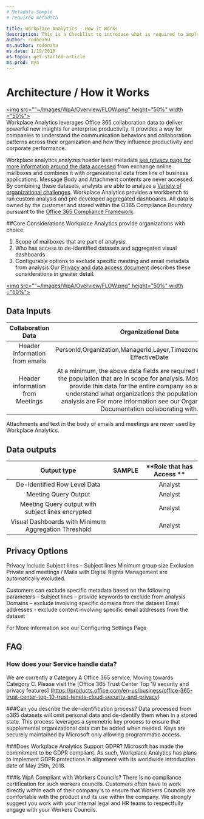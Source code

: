 ```yaml
---
# Metadata Sample
# required metadata

title: Workplace Analytics - How it Works
description: This is a Checklist to introduce what is required to implement Workplace Analytics for your Organization
author: rodonahu
ms.author: rodonahu
ms.date: 1/19/2018
ms.topic: get-started-article
ms.prod: mya
---
```


# Architecture / How it Works


[<img src=""~/Images/WpA/Overview/FLOW.png" height="50%" width ="50%">](~/Images/WpA/Overview/Architecture.png)  
Workplace Analytics leverages Office 365 collaboration data to deliver powerful new insights for enterprise productivity. It provides a way for companies to understand the communication behaviors and collaboration patterns across their organization and how they influence productivity and corporate performance.

Workplace analytics analyzes header level metadata [see privacy page for more information around the data accessed](Privacy-And-Data-Access.md) from exchange online mailboxes and combines it with organizational data from line of business applications. Message Body and Attachment contents are never accessed. By combining these datasets, analysts are able to analyze a [Variety of organizational challenges](http://insights.office.com). Workplace Analytics provides a workbench to run custom analysis and pre developed aggregated dashboards.  All data is owned by the customer and stored within the O365 Compliance Boundary pursuant to the [Office 365 Compliance Framework](http://go.microsoft.com/fwlink/p/?LinkId=615657).

##Core Considerations
Workplace Analytics provide organizations with choice:
1.	Scope of mailboxes that are part of analysis.
2.	Who has access to de-identified datasets and aggregated visual dashboards
3.	Configurable options to exclude specific meeting and email metadata from analysis
Our [Privacy and data access document](Privacy-And-Data-Access.md) describes these considerations in greater detail.



[<img src=""~/Images/WpA/Overview/FLOW.png" height="50%" width ="50%">](~/Images/WpA/Overview/FLOW.png)  
## Data Inputs
**Collaboration Data**|**Organizational Data**
:-----:|:-----:
Header information from emails|PersonId,Organization,ManagerId,Layer,Timezone,Level,Location, EffectiveDate|
Header information from Meetings|At a minimum, the above data fields are required to be loaded for the population that are in scope for analysis. Most organizations provide this data for the entire company so analysts can understand what organizations the population in scope for analysis are For more information see our Organizational Data Documentation collaborating with.
Attachments and text in the body of emails and meetings are never used by Workplace Analytics.

## Data outputs

**Output type**|**SAMPLE**|**Role that has Access **
:-----:|:-----:|:-----:
De-Identified Row Level Data| |Analyst
Meeting Query Output| |Analyst
Meeting Query output with subject lines encrypted| |Analyst
Visual Dashboards with Minimum Aggregation Threshold | |Analyst

## Privacy Options
Privacy
Include Subject lines – Subject lines
Minimum group size
Exclusion
Private and meetings / Mails with Digital Rights Management are automatically excluded.

Customers can exclude specific metadata based on the following parameters –
Subject lines – provide keywords to exclude from analysis
Domains – exclude involving specific domains from the dataset
Email addresses - exclude content involving specific email addresses from the dataset

For More information see our Configuring Settings Page

## FAQ

### How does your Service handle data?
We are currently a Category A Office 365 service, Moving towards Category C. Please visit the [Office 365 Trust Center Top 10 security and privacy features] (https://products.office.com/en-us/business/office-365-trust-center-top-10-trust-tenets-cloud-security-and-privacy)

###Can you describe the de-identification process?
Data processed from o365 datasets will omit personal data and de-identify them when in a stored state. This process leverages a symmetric key process to ensure that supplemental organizational data can be added when needed. Keys are securely maintained by Microsoft only allowing programmatic access.

###Does Workplace Analytics Support GDPR?
Microsoft has made the commitment to be GDPR compliant. As such, Workplace Analytics has plans to implement GDPR protections in alignment with its worldwide introduction date of May 25th, 2018.

###Is WpA Compliant with Workers Councils?
There is no compliance certification for such workers councils.  Customers often have to work directly within each of their company's to ensure that Workers Councils are comfortable with the product and its use within the company.  We strongly suggest you work with your internal legal and HR teams to respectfully engage with your Workers Councils.
